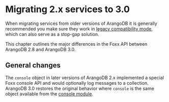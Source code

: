 Migrating 2.x services to 3.0
=============================

When migrating services from older versions of ArangoDB it is generally recommended you make sure they work in [legacy compatibility mode](../Guides/LegacyMode.md), which can also serve as a stop-gap solution.

This chapter outlines the major differences in the Foxx API between ArangoDB 2.8 and ArangoDB 3.0.

General changes
---------------

The `console` object in later versions of ArangoDB 2.x implemented a special Foxx console API and would optionally log messages to a collection. ArangoDB 3.0 restores the original behavior where `console` is the same object available from the [console module](../../Appendix/JavaScriptModules/Console.md).
